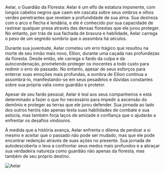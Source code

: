 Aelar, o Guardião da Floresta:
Aelar é um elfo de estatura imponente, com longos cabelos negros que caem em cascata sobre seus ombros e olhos verdes penetrantes que revelam a profundidade de sua alma. Sua destreza com o arco e flecha é lendária, e ele é conhecido por sua capacidade de rastrear qualquer presa através das densas florestas que ele jurou proteger. No entanto, por trás de sua fachada de bravura e habilidade, Aelar carrega o peso de um segredo sombrio que o assombra há séculos.

Durante sua juventude, Aelar cometeu um erro trágico que resultou na morte de seu irmão mais novo, Ellion, durante uma caçada nas profundezas da floresta. Desde então, ele carrega o fardo da culpa e da autocondenação, prometendo proteger os inocentes a todo custo para redimir o erro do passado. No entanto, apesar de seus esforços para enterrar suas emoções mais profundas, a sombra de Ellion continua a assombrá-lo, manifestando-se em seus pesadelos e dúvidas constantes sobre sua própria valia como guardião e protetor.

Apesar de seu fardo pessoal, Aelar é leal aos seus companheiros e está determinado a fazer o que for necessário para impedir a ascensão do demônio e proteger as terras que ele jurou defender. Sua jornada ao lado dos outros heróis não apenas testa suas habilidades de combate e sua astúcia, mas também forja laços de amizade e confiança que o ajudarão a enfrentar os desafios vindouros.

À medida que a história avança, Aelar enfrenta o dilema de perdoar a si mesmo e aceitar que o passado não pode ser mudado, mas que ele pode encontrar redenção através de suas ações no presente. Sua jornada de autodescoberta o leva a confrontar seus medos mais profundos e a abraçar sua verdadeira natureza como guardião não apenas da floresta, mas também de seu próprio destino.

![Aelar](https://github.com/breno-ceribeli/Lab-Natty-with-AI/assets/168381686/b36189dc-e7d9-4315-964a-4064e5028759)
